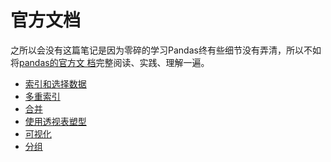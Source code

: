 # 官方文档

之所以会没有这篇笔记是因为零碎的学习Pandas终有些细节没有弄清，所以不如将[pandas的官方文
档](https://pandas.pydata.org/pandas-docs/stable/)完整阅读、实践、理解一遍。

- [索引和选择数据](./indexing_and_selecting_data/README.md)
- [多重索引](./multiIndex/README.md)
- [合并](./merge_join_concatenate/README.md)
- [使用透视表塑型](./reshaping_and_pivot_tables/README.md)
- [可视化](./visualization/README.md)
- [分组](./group_by/README.md)
